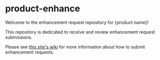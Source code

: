 # product-enhance

Welcome to the enhancement request repository for {product name}! 

This repository is dedicated to receive and review enhancement request submissions. 

Please see [this site's wiki](https://github.com/emory-libraries/product-enhance/wiki) for more information about how to submit enhancement requests.
